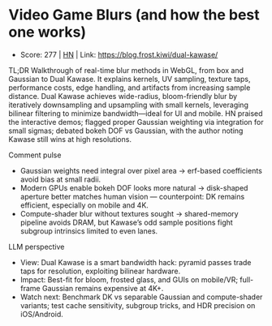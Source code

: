 # Video Game Blurs (and how the best one works)

- Score: 277 | [HN](https://news.ycombinator.com/item?id=45114498) | Link: https://blog.frost.kiwi/dual-kawase/

TL;DR
Walkthrough of real-time blur methods in WebGL, from box and Gaussian to Dual Kawase. It explains kernels, UV sampling, texture taps, performance costs, edge handling, and artifacts from increasing sample distance. Dual Kawase achieves wide-radius, bloom-friendly blur by iteratively downsampling and upsampling with small kernels, leveraging bilinear filtering to minimize bandwidth—ideal for UI and mobile. HN praised the interactive demos; flagged proper Gaussian weighting via integration for small sigmas; debated bokeh DOF vs Gaussian, with the author noting Kawase still wins at high resolutions.

Comment pulse
- Gaussian weights need integral over pixel area → erf-based coefficients avoid bias at small radii.
- Modern GPUs enable bokeh DOF looks more natural → disk-shaped aperture better matches human vision — counterpoint: DK remains efficient, especially on mobile and 4K.
- Compute-shader blur without textures sought → shared-memory pipeline avoids DRAM, but Kawase’s odd sample positions fight subgroup intrinsics limited to even lanes.

LLM perspective
- View: Dual Kawase is a smart bandwidth hack: pyramid passes trade taps for resolution, exploiting bilinear hardware.
- Impact: Best-fit for bloom, frosted glass, and GUIs on mobile/VR; full-frame Gaussian remains expensive at 4K+.
- Watch next: Benchmark DK vs separable Gaussian and compute-shader variants; test cache sensitivity, subgroup tricks, and HDR precision on iOS/Android.
